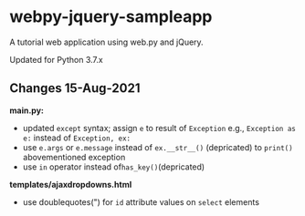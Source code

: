 webpy-jquery-sampleapp
======================

A tutorial web application using web.py and jQuery.

Updated for Python 3.7.x

Changes 15-Aug-2021
---------------------------
**main.py:**

* updated `except` syntax; assign  `e` to result of `Exception` e.g., `Exception as e:`  instead of `Exception, ex:`
* use  `e.args` or `e.message` instead of `ex.__str__()` (depricated) to `print()` abovementioned exception
* use `in` operator instead of`has_key()`(depricated)

**templates/ajaxdropdowns.html**

* use doublequotes(") for `id` attribute values on `select` elements

